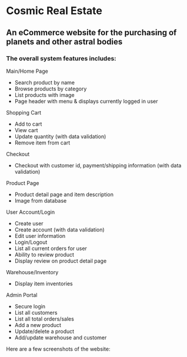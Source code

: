 # Cosmic Real Estate 
## An eCommerce website for the purchasing of planets and other astral bodies

### The overall system features includes:

Main/Home Page 
- Search product by name
- Browse products by category 
- List products with image
- Page header with menu & displays currently logged in user

Shopping Cart
- Add to cart
- View cart
- Update quantity (with data validation)
- Remove item from cart

Checkout
- Checkout with customer id, payment/shipping information (with data validation)

Product Page
- Product detail page and item description 
- Image from database

User Account/Login
- Create user
- Create account (with data validation)
- Edit user information
- Login/Logout
- List all current orders for user
- Ability to review product
- Display review on product detail page

Warehouse/Inventory
- Display item inventories

Admin Portal
- Secure login
- List all customers
- List all total orders/sales
- Add a new product
- Update/delete a product
- Add/update warehouse and customer

Here are a few screenshots of the website:

